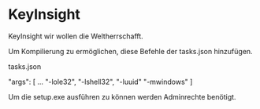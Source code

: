 # KeyInsight
KeyInsight wir wollen die Weltherrschafft.

Um Kompilierung zu ermöglichen, diese Befehle der tasks.json hinzufügen.

tasks.json

"args": [
    ...
    "-lole32",
    "-lshell32",
    "-luuid"
    "-mwindows"
  ]

Um die setup.exe ausführen zu können werden Adminrechte benötigt.
